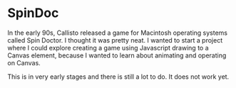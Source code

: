 # SpinDoc

In the early 90s, Callisto released a game for Macintosh operating systems called
Spin Doctor. I thought it was pretty neat. I wanted to start a project where I could
explore creating a game using Javascript drawing to a Canvas element, because I
wanted to learn about animating and operating on Canvas.

This is in very early stages and there is still a lot to do. It does not work yet.
